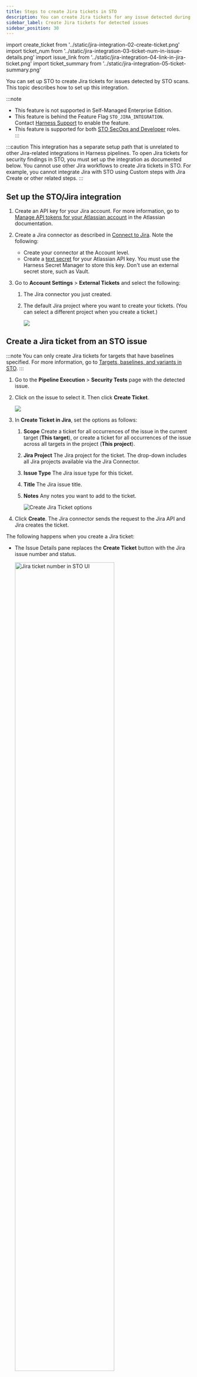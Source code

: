 ```yaml
---
title: Steps to create Jira tickets in STO
description: You can create Jira tickets for any issue detected during an STO pipeline execution.
sidebar_label: Create Jira tickets for detected issues
sidebar_position: 30
---
```




import create_ticket from '../static/jira-integration-02-create-ticket.png'
import ticket_num from '../static/jira-integration-03-ticket-num-in-issue-details.png'
import issue_link from '../static/jira-integration-04-link-in-jira-ticket.png'
import ticket_summary from '../static/jira-integration-05-ticket-summary.png'




You can set up STO to create Jira tickets for issues detected by STO scans. This topic describes how to set up this integration.

:::note
* This feature is not supported in Self-Managed Enterprise Edition.
* This feature is behind the Feature Flag `STO_JIRA_INTEGRATION`. Contact [Harness Support](mailto:support@harness.io) to enable the feature.
* This feature is supported for both [STO SecOps and Developer](/docs/platform/role-based-access-control/add-manage-roles/#module-specific-roles) roles.  
:::

:::caution
This integration has a separate setup path that is unrelated to other Jira-related integrations in Harness pipelines. To open Jira tickets for security findings in STO, you must set up the integration as documented below. You cannot use other Jira workflows to create Jira tickets in STO. For example, you cannot integrate Jira with STO using Custom steps with Jira Create or other related steps.
:::

## Set up the STO/Jira integration

1. Create an API key for your Jira account. For more information, go to [Manage API tokens for your Atlassian account](https://support.atlassian.com/atlassian-account/docs/manage-api-tokens-for-your-atlassian-account/) in the Atlassian documentation.

2. Create a Jira connector as described in [Connect to Jira](/docs/platform/connectors/ticketing-systems/connect-to-jira/). Note the following:
    * Create your connector at the Account level.
    * Create a [text secret](/docs/platform/secrets/add-use-text-secrets) for your Atlassian API key. You must use the Harness Secret Manager to store this key. Don't use an external secret store, such as Vault.

3. Go to **Account Settings** &gt; **External Tickets** and select the following: 
   
    1. The Jira connector you just created.
 
    2. The default Jira project where you want to create your tickets. (You can select a different project when you create a ticket.)

       ![](../static/jira-integration-00-select-connector.png)

## Create a Jira ticket from an STO issue

:::note
You can only create Jira tickets for targets that have baselines specified. For more information, go to [Targets, baselines, and variants in STO](/docs/security-testing-orchestration/get-started/key-concepts/targets-and-baselines).
:::

1. Go to the **Pipeline Execution** &gt; **Security Tests** page with the detected issue. 

2. Click on the issue to select it. Then click **Create Ticket**. 

   ![](../static/jira-integration-01-create-ticket.png)

3. In **Create Ticket in Jira**, set the options as follows:

    1. **Scope** Create a ticket for all occurrences of the issue in the current target (**This target**), or create a ticket for all occurrences of the issue across all targets in the project (**This project**).

    2. **Jira Project** The Jira project for the ticket. The drop-down includes all Jira projects available via the Jira Connector.

    3. **Issue Type** The Jira issue type for this ticket. 

    4. **Title** The Jira issue title. 

    5. **Notes** Any notes you want to add to the ticket.

       
       <img src={create_ticket} alt="Create Jira Ticket options" />
      
4. Click **Create**. The Jira connector sends the request to the Jira API and Jira creates the ticket. 


The following happens when you create a Jira ticket: 

   * The Issue Details pane replaces the **Create Ticket** button with the Jira issue number and status.
       
      
      <img src={ticket_num} alt="Jira ticket number in STO UI" height="75%" width="75%" />
      

   * The Jira issue includes a link back to the detected issue in the STO UI.
     
      
      <img src={issue_link} alt="STO issue link in Jira ticket" height="75%" width="75%" />
      

   * The Jira link points back to a **Ticket Summary** that shows all detected issues tracked by the ticket.
        
      
      <img src={ticket_summary} alt="STO issue link in Jira ticket" />
      




